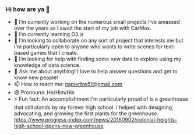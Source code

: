 ### Hi how are ya 👋

- 🔭 I’m currently working on the numerous small projects I've amassed over the years as I await the start of my job with CarMax.
- 🌱 I’m currently learning D3.js
- 👯 I’m looking to collaborate on any sort of project that interests me but I'm particularly open to anyone who wants to write scenes for text-based games that I create.
- 🤔 I’m looking for help with finding some new data to explore using my knowledge of data science.
- 💬 Ask me about anything! I love to help answer questions and get to know new people!
- 📫 How to reach me: napierbw51@gmail.com
- 😄 Pronouns: He/Him/His
- ⚡ Fun fact: An accomplishment I'm particularly proud of is a greenhouse that still stands by my former high school. I helped with designing, advocating, and growing the first plants for the greenhouse. https://www.progress-index.com/news/20160902/colonial-heights-high-school-opens-new-greenhouse


